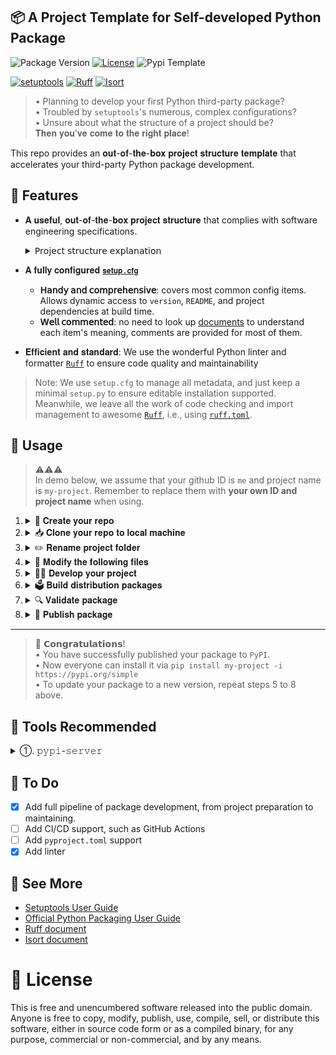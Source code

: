 ## 📦 A Project Template for Self-developed Python Package

![Package Version](https://img.shields.io/badge/Version-v1.2.2-green)
[![License](https://img.shields.io/badge/License-MIT-khaki)](https://opensource.org/license/MIT)
![Pypi Template](https://img.shields.io/badge/PyPI-Package_pattern-yellow?logo=pypi&labelColor=%23FAFAFA)

[![setuptools](https://img.shields.io/badge/Build-setuptools-red)](https://github.com/pypa/setuptools)
[![Ruff](https://img.shields.io/badge/Formatter-Ruff-sienna?logo=ruff)](https://github.com/astral-sh/ruff)
[![Isort](https://img.shields.io/badge/%20Imports-isort-%231674b1?style=flat&labelColor=ef8336)](https://pycqa.github.io/isort/)

> • Planning to develop your first Python third-party package?   
> • Troubled by `setuptools`'s numerous, complex configurations?   
> • Unsure about what the structure of a project should be?    
> 𝐓𝐡𝐞𝐧 𝐲𝐨𝐮'𝐯𝐞 𝐜𝐨𝐦𝐞 𝐭𝐨 𝐭𝐡𝐞 𝐫𝐢𝐠𝐡𝐭 𝐩𝐥𝐚𝐜𝐞!

This repo provides an 𝐨𝐮𝐭-𝐨𝐟-𝐭𝐡𝐞-𝐛𝐨𝐱 𝐩𝐫𝐨𝐣𝐞𝐜𝐭 𝐬𝐭𝐫𝐮𝐜𝐭𝐮𝐫𝐞 𝐭𝐞𝐦𝐩𝐥𝐚𝐭𝐞 that accelerates your third-party Python package development.

## 🎯 Features

- 𝐀 𝐮𝐬𝐞𝐟𝐮𝐥, 𝐨𝐮𝐭-𝐨𝐟-𝐭𝐡𝐞-𝐛𝐨𝐱 𝐩𝐫𝐨𝐣𝐞𝐜𝐭 𝐬𝐭𝐫𝐮𝐜𝐭𝐮𝐫𝐞 that complies with software engineering specifications. 
    <details>
    <summary>𝖯𝗋𝗈𝗃𝖾𝖼𝗍 𝗌𝗍𝗋𝗎𝖼𝗍𝗎𝗋𝖾 𝖾𝗑𝗉𝗅𝖺𝗇𝖺𝗍𝗂𝗈𝗇</summary>

    ```
    Python-package-template/
    ├── tests/           # Storage unit test code
    ├── docs/            # Store document related files
    ├── examples/        # Store project demo code
    ├── package-name/    # Store project code
    │   ├── core.py      # Core code
    │   └── __init__.py  # Package initialization file, defining copyright, version, and other information
    ├── .gitignore       # File ignored by Git
    ├── LICENSE          # Project license
    ├── MANIFEST.in      # Describe the files included or not included in build package
    ├── CHANGELOG.md     # Project changelog
    ├── README.md        # Project description
    ├── requirements.txt # Project dependency
    ├── ruff.toml        # Define rules for code style, code inspection, and import management
    ├── packaging.sh     # Package building script
    ├── check_meta.sh    # Distribution metadata checking script
    ├── setup.cfg        # Project packaging configuration
    └── setup.py         # Project packaging script
    ```

    </details>

- 𝐀 𝐟𝐮𝐥𝐥𝐲 𝐜𝐨𝐧𝐟𝐢𝐠𝐮𝐫𝐞𝐝 [`𝐬𝐞𝐭𝐮𝐩.𝐜𝐟𝐠`](setup.cfg)

    - **𝖧𝖺𝗇𝖽𝗒 𝖺𝗇𝖽 𝖼𝗈𝗆𝗉𝗋𝖾𝗁𝖾𝗇𝗌𝗂𝗏𝖾**: covers most common config items. Allows dynamic access to `version`, `README`, and project dependencies at build time.
    - **𝖶𝖾𝗅𝗅 𝖼𝗈𝗆𝗆𝖾𝗇𝗍𝖾𝖽**: no need to look up [documents](https://setuptools.pypa.io/en/latest/references/keywords.html) to understand each item's meaning, comments are provided for most of them. 

- 𝐄𝐟𝐟𝐢𝐜𝐢𝐞𝐧𝐭 𝐚𝐧𝐝 𝐬𝐭𝐚𝐧𝐝𝐚𝐫𝐝: We use the wonderful Python linter and formatter [`Ruff`](https://github.com/astral-sh/ruff) to ensure code quality and maintainability

> Note: We use `setup.cfg` to manage all metadata, and just keep a minimal `setup.py` to ensure editable installation supported. Meanwhile, we leave all the work of code checking and import management to awesome [`Ruff`](https://github.com/astral-sh/ruff), i.e., using [`ruff.toml`](ruff.toml).

## 🔨 Usage

> ⚠⚠⚠   
> In demo below, we assume that your github ID is `me` and project name is `my-project`. Remember to replace them with **your own ID and project name** when using.

1. <details>
    <summary>🚀 𝐂𝐫𝐞𝐚𝐭𝐞 𝐲𝐨𝐮𝐫 𝐫𝐞𝐩𝐨</summary>
    
    > press the `Use this template` button next to `star` button,   
    > so as to use this repo as a template to create your repo.
  
2. <details>
   <summary>📥 𝐂𝐥𝐨𝐧𝐞 𝐲𝐨𝐮𝐫 𝐫𝐞𝐩𝐨 𝐭𝐨 𝐥𝐨𝐜𝐚𝐥 𝐦𝐚𝐜𝐡𝐢𝐧𝐞</summary>
    
    > Find new repo on your GitHub `repositories` page.    
    > Pull locally with `git clone`.

    ```bash
    # replace 'me' with your github ID, 
    # 'my-project' with your project name, 
    # and `MYPROJECT` with your local project folder name
    git clone https://github.com/me/my-project MYPROJECT
    ```
    </details>

3.  <details>
    <summary>✏️ 𝐑𝐞𝐧𝐚𝐦𝐞 𝐩𝐫𝐨𝐣𝐞𝐜𝐭 𝐟𝐨𝐥𝐝𝐞𝐫</summary>

    ```bash
    cd MYPROJECT

    # replace 'my-project' with your project name
    git mv package-name my-project
    ```
    <details>
    <summary>𝘯𝘰𝘸 𝘺𝘰𝘶𝘳 𝘱𝘳𝘰𝘫𝘦𝘤𝘵 𝘴𝘵𝘳𝘶𝘤𝘵𝘶𝘳𝘦 𝘴𝘩𝘰𝘶𝘭𝘥 𝘣𝘦 𝘭𝘪𝘬𝘦 𝘵𝘩𝘪𝘴</summary>

    ```
    MYPROJECT/
    ├── tests/           
    ├── docs/            
    ├── examples/        
    ├── my-project/    
    │   ├── core.py      
    │   └── __init__.py  
    ├── .gitignore       
    ├── LICENSE          
    ├── MANIFEST.in     
    ├── CHANGELOG.md     
    ├── README.md        
    ├── requirements.txt 
    ├── ruff.toml       
    ├── packaging.sh     
    ├── check_meta.sh    
    ├── setup.cfg        
    └── setup.py         
    ```
    </details>
    
    </details>

4.  <details>
    <summary>📄 𝐌𝐨𝐝𝐢𝐟𝐲 𝐭𝐡𝐞 𝐟𝐨𝐥𝐥𝐨𝐰𝐢𝐧𝐠 𝐟𝐢𝐥𝐞𝐬</summary>

    <details>
    <summary>① 𝚜𝚎𝚝𝚞𝚙.𝚙𝚢 (𝚖𝚘𝚜𝚝 𝚒𝚖𝚙𝚘𝚛𝚝𝚊𝚗𝚝)</summary>

    > • Look for the following variables in the file and modify as per comments.  
    > 
    > • If your `README` is in `rst` format, you need to change `long_description_content_type` to `"text/x-rst"` instead.  
    > 
    > • If you want to create a CLI command for your package, enable `[options.entry_points]` option. See more [here](https://packaging.python.org/en/latest/guides/creating-command-line-tools/).
    > 
    > • If you want more configuration, refer to [here](https://setuptools.pypa.io/en/latest/references/keywords.html)

    |       Basic        |    Requirement related     | Package structure related |
    |:------------------:|:--------------------------:|:-------------------------:|
    |       `name`       |     `python_requires`      |        `packages`         |
    |     `version`      |     `install_requires`     |  `include_package_data`   |
    |      `author`      |         `exclude`          |                           |
    |   `author_email`   | `[options.extras_require]` |                           |
    |   `description`    |                            |                           |
    | `long_description` |                            |                           |
    |       `url`        |                            |                           |
    |     `keywords`     |                            |                           |
    |     `license`      |                            |                           |
    |   `classifiers`    |                            |                           |

    </details>

    <details>
    <summary> ② 𝚖𝚢-𝚙𝚛𝚘𝚓𝚎𝚌𝚝/__𝚒𝚗𝚒𝚝__.𝚙𝚢 </summary>

    - `line 2`: `<your-name>` → `me`, replace with your github ID
    - `line 8`: `0.1.0` → `0.0.1`, replace with your project initial version

    </details>

    <details>
    <summary> ③ 𝚛𝚞𝚏𝚏.𝚝𝚘𝚖𝚕 </summary>

    > • Here show the common change of `ruff.toml`  
    > • With comments in the file, you can modify everything as needed.   
    > • If you want more configuration, refer to [Ruff document](https://docs.astral.sh/ruff/)

    - `line 3`: `target-version = "py37"` → `"py310"`, replace with your target python 
    - `line 46`: `known-first-party = ["<your_package_name>"]` → `["my-project"]`, replace with your project name

    </details>

    <details>
    <summary> ④ 𝚛𝚎𝚚𝚞𝚒𝚛𝚎𝚖𝚎𝚗𝚝𝚜.𝚝𝚡𝚝 </summary>

    > Change with your project dependencies, here is an example

    ```plain-txt
    setuptools
    isort
    ruff
    opencv-python
    tqdm
    ```

    </details>

    <details>
    <summary> ⑤ 𝚁𝙴𝙰𝙳𝙼𝙴.𝚖𝚍 </summary>

    > Change with your project description. Here is an example

    ```markdown
    # 🧐 my-project

    ![Static Badge](https://img.shields.io/badge/Version-v0.0.1-green)

    ## 👋 Introduction

    This is my first Python package called `my-project`.

    ## 📦 Getting Started

    Install the package with pip: `pip install my-project`

    ## 📄 License

    This project is licensed under the MIT License, 
    see the [LICENSE.md](LICENSE.md) for details

    ## 💖 Acknowledge

    Thanks for John for his help.
    ```

    </details>


    <details>
    <summary> ⑥ 𝙻𝚒𝚌𝚎𝚗𝚜𝚎 </summary>

    > Default license is `MIT`, you can change it to other.  
    > See https://choosealicense.com/licenses/

    ```
    line 3: Copyright (c) <YEAR> <COPYRIGHT HOLDER>
    ↓
    line 3: Copyright (c) 2024 me
    ```

    </details>

    </details>

5.  <details>
    <summary>👨‍💻 𝐃𝐞𝐯𝐞𝐥𝐨𝐩 𝐲𝐨𝐮𝐫 𝐩𝐫𝐨𝐣𝐞𝐜𝐭</summary>

    > 💡 Tips  
    > • Cross-module imports can be made via `.module-name` or `my-project.module-name` in each module file.  
    > 
    > • You can test your code using `python -m my-project.<module-name>` with working directory in `MYPROJECT`.   
    > 
    > • To develop a command-line tool, add `__main__.py` in `my-project` folder. It defines logit when typing `my-project` in terminal. See more [here](https://packaging.python.org/en/latest/guides/creating-command-line-tools/)

    **Fill your logit into `my-project` folder**.

    </details>

6.  <details>
    <summary>🗳 𝐁𝐮𝐢𝐥𝐝 𝐝𝐢𝐬𝐭𝐫𝐢𝐛𝐮𝐭𝐢𝐨𝐧 𝐩𝐚𝐜𝐤𝐚𝐠𝐞𝐬</summary>

    > This step will generate `.tar.gz` source distribution file and `.whl` built distribution in new created folder `dist` .

    ```bash
    # pwd: .../MYPROJECT
    chmod +x packaging.sh

    # Assume you are using anaconda to manage your python environment
    ./packaging.sh

    # Otherwise, activate your environment and execute following command
    python -m build -v -n .
    ```

    </details>

7.  <details>
    <summary>🔍 𝐕𝐚𝐥𝐢𝐝𝐚𝐭𝐞 𝐩𝐚𝐜𝐤𝐚𝐠𝐞</summary>

    ①. 𝖵𝖺𝗅𝗂𝖽𝖺𝗍𝖾 𝖽𝗂𝗌𝗍𝗋𝗂𝖻𝗎𝗍𝗂𝗈𝗇 𝗆𝖾𝗍𝖺𝖽𝖺𝗍𝖺

    ```bash
    # pwd: .../MYPROJECT
    pip install twine

    chmod +x check_meta.sh
    ./check_meta.sh
    ```

    ②. 𝖵𝖺𝗅𝗂𝖽𝖺𝗍𝖾 `𝖬𝖠𝖭𝖨𝖥𝖤𝖲𝖳.𝗂𝗇` 𝗂𝖿 𝗒𝗈𝗎 𝗁𝖺𝗏𝖾 𝗍𝗁𝗂𝗌 𝖿𝗂𝗅𝖾.

    ```bash
    # pwd: .../MYPROJECT
    pip install check-manifest

    # command below will automatically add missing file patterns to MANIFEST.in.
    check-manifest -u -v
    ```

    ③. `𝖮𝗉𝗍𝗂𝗈𝗇` 𝖵𝖺𝗅𝗂𝖽𝖺𝗍𝖾 𝗉𝖺𝖼𝗄𝖺𝗀𝖾 𝖿𝗎𝗇𝖼𝗍𝗂𝗈𝗇𝗌
    
    ```bash
    # pwd: .../MYPROJECT
    pip install dist/*.whl
    
    # then test your package to see whether it works well.
    # this is necessary if you have create a CLI tool for your package.
    ```
    
    </details>

8.  <details>
    <summary>📢 𝐏𝐮𝐛𝐥𝐢𝐬𝐡 𝐩𝐚𝐜𝐤𝐚𝐠𝐞</summary>

    > • This step will upload your package to [`PyPI`](https://pypi.org/) or [`TestPyPI`](https://test.pypi.org/).  
    > • So firstly, you need to register an account with [`PyPI`](https://pypi.org/) or [`TestPyPI`](https://test.pypi.org/).  
    > • Also, don't forget to generate a token for uploading your package. See more [here](https://pypi.org/help/#apitoken).
    
    > 📋 **𝖲𝗎𝗀𝗀𝖾𝗌𝗍𝗂𝗈𝗇**   
    > • You likely have many commits to `PyPI` or `TestPyPI` to familiarize yourself with the process.    
    > • In this case, you can maintain a **forged `PyPI` server locally**, see `🧰 Tools Recommended -> pypi-server` below.

    ```bash
    # pwd: .../MYPROJECT

    # (Option but strongly recommended) upload to testpypi firstly to see if anywhere wrong
    twine upload --repository testpypi dist/* 

    # upload to pypi
    # then everyone can install your package via `pip install my-project`
    twine upload --repository pypi dist/* 
    ```
    After executing command above, you will be asked to enter your account token.  

    Sure, you can paste your token in terminal to go through the process.   
    
    But if you are tired of doing this, you can use `.pypirc` and `keyring` to automatically access your token whenever needed. Follow the step below:

    <details>
    <summary>🔐 𝖼𝗈𝗇𝖿𝗂𝗀𝗎𝗋𝖾 .𝚙𝚢𝚙𝚒𝚛𝚌 𝖺𝗇𝖽 𝚔𝚎𝚢𝚛𝚒𝚗𝚐</summary>

    ```bash
    # ---------------------- configure keyring first ----------------------
    pip install keyring keyrings.alt

    # if you are on Linux, execute commands below additionally.
    cat >"$(keyring diagnose | grep "config path:" | cut -d' ' -f3)"<<EOF
    [backend]
    default-keyring=keyrings.alt.file.PlaintextKeyring
    EOF

    # encrypt your pypi token 
    ## pypi
    keyring set https://upload.pypi.org/legacy/ __token__

    ## enter your pypi token when prompted

    # verify that the encrypted token has been stored
    keyring get https://upload.pypi.org/legacy/ __token__ 

    ## testpypi
    keyring set https://test.pypi.org/legacy/ __token__

    ## enter your pypi token when prompted

    # verify that the encrypted token has been stored
    keyring get https://test.pypi.org/legacy/ __token__

    # ---------------------- configure .pypirc ----------------------
    # refer to https://packaging.python.org/en/latest/specifications/pypirc/
    # <username> should be same as the one you use in keyring
    cat >~/.pypirc<<EOF
    [distutils]
    index-servers =
        pypi
        testpypi

    [pypi]
    repository = https://upload.pypi.org/legacy/

    [testpypi]
    repository = https://test.pypi.org/legacy/
    EOF

    chmod 600 ~/.pypirc
    ```

    </details>

    </details>

---

> 🥳 𝗖𝗼𝗻𝗴𝗿𝗮𝘁𝘂𝗹𝗮𝘁𝗶𝗼𝗻𝘀!   
> • You have successfully published your package to `PyPI`.    
> • Now everyone can install it via `pip install my-project -i https://pypi.org/simple`   
> • To update your package to a new version, repeat steps 5 to 8 above.

## 🧰 Tools Recommended

<details>
<summary>①. 𝚙𝚢𝚙𝚒-𝚜𝚎𝚛𝚟𝚎𝚛</summary>

> • A simple `PyPI` server for local use.   
> • This is **highly recommended** if you are **testing your CI/CD workflow**.

You likely have many commits to `PyPI` or `TestPyPI` to familiarize yourself with publishing process. Then there exists two problems:

- [`TestPyPI` / `PyPI` project size limit](https://pypi.org/help/#project-size-limit): many commits can exceed project size limit.
- Using `TestPyPI` as the index of `pip install` is not always reliable:  especially when your package depends on some packages that are only available on `PyPI` but not on `TestPyPI`.   
For example, if your package `mp-project` depends on `ruff`, then `pip install mp-project -i https://test.pypi.org/simple` will fail with `ResolutionImpossible` or `Package not found` in the process of finding and downloading `ruff`, cause `ruff` is only available on `PyPI`.

To solve these problems and fully imitate the bahvior normal `pip install` using `PyPI` index. You can deploy a local `PyPI` server with `pypi-server`.

Here is a quick guide to get started, please check its [repo](https://github.com/pypiserver/pypiserver ) for more details.


```bash

pip install pypiserver 

mkdir Path/to/store/packages  # path to store distribution packages

pypi-server run \
-i 0.0.0.0 \
-p <port> \                  # specify a port to listen
<path-to-store>/.pypiserver_pkgs\
-a . -P . &                  # disable authentication for intranet use

cat >~/.pypirc<<EOF          # add local server to .pypirc
[distutils]
index-servers =
    pypi
    testpypi
    local

[pypi]
repository: https://upload.pypi.org/legacy/

[testpypi]
repository: https://test.pypi.org/legacy/

[local]
    repository: http://0.0.0.0:7418
    username: none          # random string, not important
    password: none          # random string, not important
EOF
```

OK, then we can use commands below to upload and install packages:

```bash
# pwd: .../package project dir

# upload package to local server
twine upload --repository local dist/*

# install package from local server
pip install <package> \
--trusted-host \
--extra-index-url http://0.0.0.0:<port>/simple/ 
```

If you want to close the server, using `kill -9 "$(pgrep pypi-server)"`.

</details>

## 📑 To Do

- [x] Add full pipeline of package development, from project preparation to maintaining.
- [ ] Add CI/CD support, such as GitHub Actions
- [ ] Add `pyproject.toml` support
- [x] Add linter

## 👀 See More

- [Setuptools User Guide](https://setuptools.pypa.io/en/latest/userguide/index.html)
- [Official Python Packaging User Guide](https://packaging.python.org)
- [Ruff document](https://docs.astral.sh/ruff/)
- [Isort document](https://pycqa.github.io/isort/index.html)

# 🧾 License

This is free and unencumbered software released into the public domain. Anyone is free to copy, modify, publish, use, compile, sell, or distribute this software, either in source code form or as a compiled binary, for any purpose, commercial or non-commercial, and by any means.